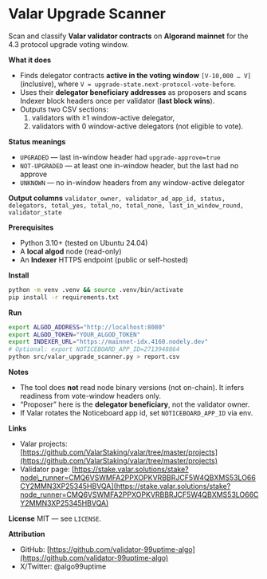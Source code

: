 # Valar Upgrade Scanner

Scan and classify **Valar validator contracts** on **Algorand mainnet** for the 4.3 protocol upgrade voting window.

**What it does**
- Finds delegator contracts **active in the voting window** `[V-10,000 … V]` (inclusive), where `V = upgrade-state.next-protocol-vote-before`.
- Uses their **delegator beneficiary addresses** as proposers and scans Indexer block headers once per validator (**last block wins**).
- Outputs two CSV sections:
  1) validators with ≥1 window-active delegator,
  2) validators with 0 window-active delegators (not eligible to vote).

**Status meanings**
- `UPGRADED` — last in-window header had `upgrade-approve=true`
- `NOT-UPGRADED` — at least one in-window header, but the last had no approve
- `UNKNOWN` — no in-window headers from any window-active delegator

**Output columns**
`validator_owner, validator_ad_app_id, status, delegators, total_yes, total_no, total_none, last_in_window_round, validator_state`

**Prerequisites**
- Python 3.10+ (tested on Ubuntu 24.04)
- A **local algod** node (read-only)
- An **Indexer** HTTPS endpoint (public or self-hosted)

**Install**
```bash
python -m venv .venv && source .venv/bin/activate
pip install -r requirements.txt
```

**Run**

```bash
export ALGOD_ADDRESS="http://localhost:8080"
export ALGOD_TOKEN="YOUR_ALGOD_TOKEN"
export INDEXER_URL="https://mainnet-idx.4160.nodely.dev"
# Optional: export NOTICEBOARD_APP_ID=2713948864
python src/valar_upgrade_scanner.py > report.csv
```

**Notes**

* The tool does **not** read node binary versions (not on-chain). It infers readiness from vote-window headers only.
* “Proposer” here is the **delegator beneficiary**, not the validator owner.
* If Valar rotates the Noticeboard app id, set `NOTICEBOARD_APP_ID` via env.

**Links**

* Valar projects: [https://github.com/ValarStaking/valar/tree/master/projects](https://github.com/ValarStaking/valar/tree/master/projects)
* Validator page: [https://stake.valar.solutions/stake?node\_runner=CMQ6VSWMFA2PPXOPKVRBBRJCF5W4QBXMS53LO66CY2MMN3XP25345HBVQA](https://stake.valar.solutions/stake?node_runner=CMQ6VSWMFA2PPXOPKVRBBRJCF5W4QBXMS53LO66CY2MMN3XP25345HBVQA)

**License**
MIT — see `LICENSE`.

**Attribution**

* GitHub: [https://github.com/validator-99uptime-algo](https://github.com/validator-99uptime-algo)
* X/Twitter: @algo99uptime

